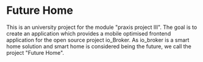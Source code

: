 # Future Home
This is an university project for the module "praxis project III". The goal is to create an application which provides a mobile optimised frontend application for the open source project io_Broker. As io_broker is a smart home solution and smart home is considered being the future, we call the project "Future Home".